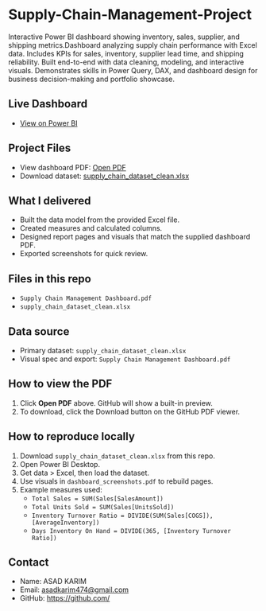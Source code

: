 # Supply-Chain-Management-Project
Interactive Power BI dashboard showing inventory, sales, supplier, and shipping metrics.Dashboard analyzing supply chain performance with Excel data. Includes KPIs for sales, inventory, supplier lead time, and shipping reliability. Built end-to-end with data cleaning, modeling, and interactive visuals. Demonstrates skills in Power Query, DAX, and dashboard design for business decision-making and portfolio showcase.

## Live Dashboard
- [View on Power BI](https://app.powerbi.com/view?r=eyJrIjoiZThjOGEyMjYtZmIyNi00ZmU4LTg0ZTctZDMwMDQ5OWYzZDUwIiwidCI6IjA5YmFlYWU1LWVhZTAtNGZhOC1hMTliLWU2NjBkOWM1NzEwOCIsImMiOjl9)

   
## Project Files
- View dashboard PDF: [Open PDF](https://github.com/asadkarim1/Supply-Chain-Management-Project/blob/main/Supply%20Chain%20Management%20Dashboard.pdf)
- Download dataset: [supply_chain_dataset_clean.xlsx](https://github.com/asadkarim1/Supply-Chain-Management-Project/blob/main/Supply%20Chain%20Mgt%20Dataset.xlsx)

## What I delivered
- Built the data model from the provided Excel file.
- Created measures and calculated columns.
- Designed report pages and visuals that match the supplied dashboard PDF.
- Exported screenshots for quick review.

## Files in this repo
- `Supply Chain Management Dashboard.pdf`  
- `supply_chain_dataset_clean.xlsx`

## Data source
- Primary dataset: `supply_chain_dataset_clean.xlsx`  
- Visual spec and export: `Supply Chain Management Dashboard.pdf`

## How to view the PDF
1. Click **Open PDF** above. GitHub will show a built-in preview.  
2. To download, click the Download button on the GitHub PDF viewer.  

## How to reproduce locally
1. Download `supply_chain_dataset_clean.xlsx` from this repo.  
2. Open Power BI Desktop.  
3. Get data > Excel, then load the dataset.  
4. Use visuals in `dashboard_screenshots.pdf` to rebuild pages.  
5. Example measures used:
   - `Total Sales = SUM(Sales[SalesAmount])`
   - `Total Units Sold = SUM(Sales[UnitsSold])`
   - `Inventory Turnover Ratio = DIVIDE(SUM(Sales[COGS]), [AverageInventory])`
   - `Days Inventory On Hand = DIVIDE(365, [Inventory Turnover Ratio])`


## Contact
- Name: ASAD KARIM  
- Email: asadkarim474@gmail.com  
- GitHub: https://github.com/<asadkarim1>

